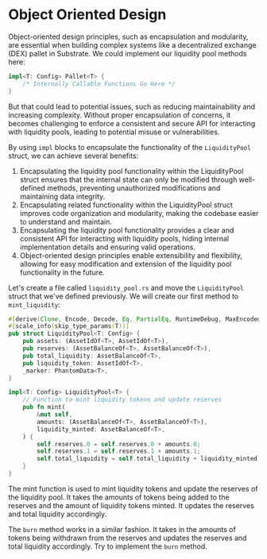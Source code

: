 # Object Oriented Design

Object-oriented design principles, such as encapsulation and modularity, are essential when building complex systems
like a decentralized exchange (DEX) pallet in Substrate.
We could implement our liquidity pool methods here:

```rust
impl<T: Config> Pallet<T> {
    /* Internally Callable Functions Go Here */
}
```

But that could lead to potential issues, such as reducing maintainability and increasing complexity.
Without proper encapsulation of concerns, it becomes challenging to enforce a consistent and secure API for interacting
with liquidity pools, leading to potential misuse or vulnerabilities.

By using `impl` blocks to encapsulate the functionality of the `LiquidityPool` struct, we can achieve several benefits:

1. Encapsulating the liquidity pool functionality within the LiquidityPool struct ensures that the internal state can
   only be modified through well-defined methods, preventing unauthorized modifications and maintaining data integrity.
2. Encapsulating related functionality within the LiquidityPool struct improves code organization and modularity, making
   the codebase easier to understand and maintain.
3. Encapsulating the liquidity pool functionality provides a clear and consistent API for interacting with liquidity
   pools, hiding internal implementation details and ensuring valid operations.
4. Object-oriented design principles enable extensibility and flexibility, allowing for easy modification and extension
   of the liquidity pool functionality in the future.

Let's create a file called `liquidity_pool.rs` and move the `LiquidityPool` struct that we've defined previously. We
will create our first method to `mint_liquidity`:

```rust
#[derive(Clone, Encode, Decode, Eq, PartialEq, RuntimeDebug, MaxEncodedLen, TypeInfo)]
#[scale_info(skip_type_params(T))]
pub struct LiquidityPool<T: Config> {
    pub assets: (AssetIdOf<T>, AssetIdOf<T>),
    pub reserves: (AssetBalanceOf<T>, AssetBalanceOf<T>),
    pub total_liquidity: AssetBalanceOf<T>,
    pub liquidity_token: AssetIdOf<T>,
    _marker: PhantomData<T>,
}

impl<T: Config> LiquidityPool<T> {
    // Function to mint liquidity tokens and update reserves
    pub fn mint(
        &mut self,
        amounts: (AssetBalanceOf<T>, AssetBalanceOf<T>),
        liquidity_minted: AssetBalanceOf<T>,
    ) {
        self.reserves.0 = self.reserves.0 + amounts.0;
        self.reserves.1 = self.reserves.1 + amounts.1;
        self.total_liquidity = self.total_liquidity + liquidity_minted;
    }
}
```

The mint function is used to mint liquidity tokens and update the reserves of the liquidity pool. It takes the amounts
of tokens being added to the reserves and the amount of liquidity tokens minted. It updates the reserves and total
liquidity accordingly.

The `burn` method works in a similar fashion. It takes in the amounts of tokens being withdrawn from the reserves and
updates the reserves and total liquidity accordingly.
Try to implement the `burn` method.